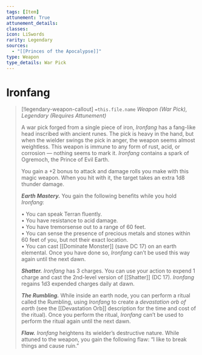```yaml
---
tags: [Item]
attunement: True
attunement_details: 
classes: 
icon: LiSwords
rarity: Legendary
sources:
  - "[[Princes of the Apocalypse]]"
type: Weapon
type_details: War Pick
---
```

# Ironfang
>[!legendary-weapon-callout] `=this.file.name`
>*Weapon (War Pick), Legendary (Requires Attunement)*
>
>A war pick forged from a single piece of iron, *Ironfang* has a fang-like head inscribed with ancient runes. The pick is heavy in the hand, but when the wielder swings the pick in anger, the weapon seems almost weightless. This weapon is immune to any form of rust, acid, or corrosion — nothing seems to mark it. *Ironfang* contains a spark of Ogremoch, the Prince of Evil Earth.
>
>You gain a +2 bonus to attack and damage rolls you make with this magic weapon. When you hit with it, the target takes an extra 1d8 thunder damage.
>
>***Earth Mastery.*** You gain the following benefits while you hold *Ironfang*:
>
>• You can speak Terran fluently.  
>• You have resistance to acid damage.  
>• You have tremorsense out to a range of 60 feet.  
>• You can sense the presence of precious metals and stones within 60 feet of you, but not their exact location.  
>• You can cast [[Dominate Monster]] (save DC 17) on an earth elemental. Once you have done so, *Ironfang* can’t be used this way again until the next dawn.
>
>***Shatter.*** *Ironfang* has 3 charges. You can use your action to expend 1 charge and cast the 2nd-level version of [[Shatter]] (DC 17). *Ironfang* regains 1d3 expended charges daily at dawn.
>
>***The Rumbling.*** While inside an earth node, you can perform a ritual called the Rumbling, using *Ironfang* to create a *devastation orb of earth* (see the [[Devastation Orb]] description for the time and cost of the ritual). Once you perform the ritual, *Ironfang* can’t be used to perform the ritual again until the next dawn.
>
>***Flaw.*** *Ironfang* heightens its wielder’s destructive nature. While attuned to the weapon, you gain the following flaw: “I like to break things and cause ruin.”
>
>
